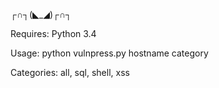 ┌∩┐(◣_◢)┌∩┐

Requires: Python 3.4

Usage: python vulnpress.py hostname category

Categories: all, sql, shell, xss